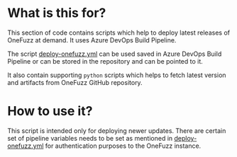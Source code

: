 # What is this for?

This section of code contains scripts which help to deploy latest releases of OneFuzz at demand. It uses Azure DevOps Build Pipeline.

The script [deploy-onefuzz.yml](deploy-onefuzz.yml) can be used saved in Azure DevOps Build Pipeline or can be stored in the repository and can be pointed to it.

It also contain supporting `python` scripts which helps to fetch latest version and artifacts from OneFuzz GitHub repository.

# How to use it?

This script is intended only for deploying newer updates. There are certain set of pipeline variables needs to be set as mentioned in [deploy-onefuzz.yml](deploy-onefuzz.yml) for authentication purposes to the OneFuzz instance.